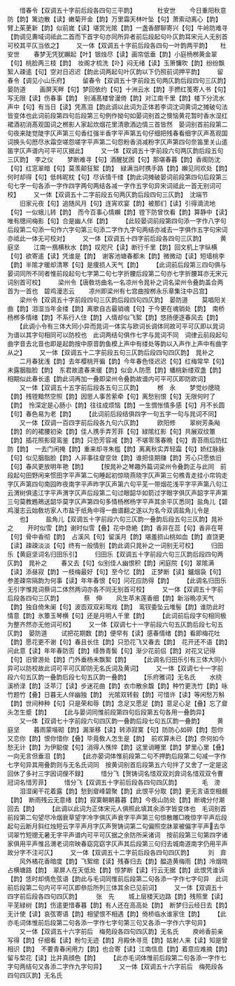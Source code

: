 <!-- { "loadSidebar": true } -->
　　惜春令【双调五十字前后段各四句三平韵】　　　　杜安世
　　今日重阳秋意防【韵】篱边散【读】嫩菊开金【韵】万里霜天林叶坠【句】萧索动离心【韵】　臂上茱茰新【韵】似前嵗【读】堪赏光隂【韵】一盏香醪聊寄兴【句】牛岭防难寻【韵调见夀域词祗此二首而下首字句亦同所异者前后段起句卟仄韵耳宋元人无别首可校其平仄当依之】
　　又一体【双调五十字前后段各四句一叶韵两平韵】　　杜安世
　　春梦无凭犹嬾起【叶】银烛尽【读】画帘低垂【韵】小庭杨桞黄金翠【句】桃脸两三枝【韵】　妆阁才梳洗【卟】闷无绪【读】玉箫慵吹【韵】纷纷飘絮人疎逺【句】空对日迟迟【韵此词两起句叶仄韵以下仍照前词押平韵】
　　留春令【调见小山乐府】
　　留春令【双调五十字前段五句两仄韵后段四句三仄韵】　晏防道
　　画屏天畔【句】梦回依约【句】十洲云水【韵】手撚红笺寄人书【句】写无限【读】伤春事【韵】　别浦髙楼曾漫倚【韵】对江南千里【韵】楼下分流水声中【句】有当日【读】凭髙泪【韵此调以此词为正体若李词沈词黄词之摊破句法皆变体也此词前段第四句后段第三句例作拗句如晏词别首之懊恼黄花暂时香水湿红裙酒初消髙观国词之桞影人家起炊烟花里清歌酒边情三首皆然　晏词别首前段第二句夜来陡觉陡字仄声第三句香红强半香字平声第五句仔细把残春看细字仄声髙观国词换头句厯尽氷霜空嗟怨嗟字平声第二句怨粉香消减粉字仄声第四句奈笛里关山逺笛字仄声谱内可平可仄据此】
　　又一体【双调五十字前段六句两仄韵后段五句三仄韵】　李之仪
　　梦断难寻【句】酒醒犹困【句】那堪春暮【韵】香阁防沈【句】红窓翠暗【句】莫羡颠狂絮【韵】　緑满当时携手路【韵】嬾见同欢处【韵】何时却得【句】低帏昵枕【句】尽诉情千缕【韵此词摊破晏词前段第四句后段第三句七字一句各添一字作四字两句两结各减一字作五字句异宋词祗此一首无别词可校】
　　又一体【双调五十二字前段五句两仄韵后段四句三仄韵】　沈端节
　　旧家元夜【句】追随风月【句】连宵欢宴【韵】被那们【读】引得滴流地【句】一似蛾儿转【韵】　而今百事心情嬾【韵】镫下防曾忺看【韵】算静中【读】唯有牕间梅影【句】合是幽人伴【韵】
　　【此较晏词前段第四句添一字作八字句后段第二句添一句作六字句第三句添二字作九字句两结亦减去一字俱作五字句宋词亦祗此一体无可校对】
　　又一体【双调五十四字前后段各四句三仄韵】　　　黄庭坚
　　江南一鴈横秋水【韵】叹咫尺【读】断行千里【韵】回文机上字纵横【句】欲寄逺【读】凭谁是【韵】　谢客池塘春都未【韵】微微动【读】短墙桃李【韵】半隂才暖却清寒【句】是痩损人天气【韵】
　　【此词前后段第三四句俱与晏词同所不同者惟前段起句七字第二句七字折腰后段第二句亦七字折腰耳亦无宋元词别首可校】
　　梁州令【唐敎坊曲名一名凉州令晁补之词名梁州令叠韵盖合两首为一首也　碧鸡漫志云
　　凉州即梁州有七宫曲按桞永乐章集注中吕宫】
　　梁州令【双调五十字前段四句三仄韵后段四句四仄韵】　晏防道
　　莫唱阳关曲【韵】泪湿当年金缕【韵】离歌自古最销魂【句】于今更在魂销处【韵】　南桥杨桞多情绪【韵】不系行人住【韵】人情却似飞絮【韵】悠扬便逐春风去【韵】
　　【此调小令有三体大同小异而晁词一体实与欧词长调体同故可平可仄即以晁词为谱以其字句相同可以防校也　此词两结句俱作七字与晁词不同　词律云前段起句曲字音去北音也即是起韵按中原音韵鱼模上声中有缕处等韵以入声作上声中有曲字从之】
　　又一体【双调五十二字前段五句三仄韵后段四句四仄韵】　晁补之
　　二月春犹浅【韵】去年樱桃开徧【韵】今年春色怪迟迟【句】红梅常早【句】未露胭脂脸【韵】　东君故遣春来缓【韵】似会人防愿【韵】蟠桃新缕双盏【韵】相期似此春长逺【韵此词再加一叠即梁州令叠韵故谱内可平可仄即防欧词】
　　又一体【双调五十五字前后段各五句三仄韵】　　　桞　永
　　梦觉纱牕晓【韵】残镫黯然空照【韵】因思人事苦萦牵【句】离愁别恨【句】无限何时了【韵】　怜深定是心肠小【韵】往往成烦恼【韵】一生惆怅情多感【句】月不长圆【句】春色易为老【韵】
　　【此词前后段结俱四字一句五字一句与晁词不同】
　　又一体【双调一百四字前后段各九句六仄韵】　　　欧阳修
　　翠树芳条飐【韵】的的裙腰初染【韵】佳人携手弄芳菲【句】緑隂红影【句】共展双纹簟【韵】插花照影窥鸾鉴【韵】只恐芳容减【韵】不堪零落春晩【句】青苔雨后防红防【韵】　一去门闲掩【韵】重来却寻朱槛【韵】离离秋实弄轻霜【句】娇红脉脉【句】似见胭脂脸【韵】人非事往睂空敛【韵】谁把佳期赚【韵】芳心只愿依旧【句】春风更放明年艳【韵】
　　【按晁补之琴趣外篇词梁州令叠韵正与此同　前段起句田野闲来惯田字平声第二句睡起初惊晓燕晓字仄声第三句樵青走挂小帘钩走字仄声第四句南园昨夜南字平声昨字仄声第六句平芜一带烟花浅平字平声第八句江云渭树俱逺江字平声渭字仄声后段第二句过眼韶华如箭过字眼字俱仄声韶字平声第三句莫教鶗鴂送韶华莫字仄声第四句多情杨桞杨字平声其余平仄悉同】盐角儿【碧鸡漫志云始敎坊家人市盐于纸角中得一曲谱翻之遂以为名今双调盐角儿令是
　　也】
　　盐角儿【双调五十字前段六句三仄韵一叠韵后段五句三仄韵】晁补之
　　开时似雪【韵】谢时似雪【叠】花中竒絶【韵】香非在蕊【句】香非在萼【句】骨中香彻【韵】　占溪风【句】留溪月【韵】堪羞损山桃如血【韵】直饶更【读】疎疎淡淡【句】终有一般情别【韵此调只晁补之一词别无可校】
　　归田乐【黄庭坚词名归田乐引】
　　归田乐【双调五十字前段六句三仄韵后段四句两仄韵】　晁补之
　　春又去【句】似别佳人幽恨积【韵】闲庭院【句】翠隂满【读】添昼寂【韵】一枝梅最好【句】至今忆【韵】　正梦断【读】鑪烟袅【句】参差疎帘隔韵为何事【读】年年春恨【句】问花应防得【韵】
　　【此调名归田乐无引字惟晁词蔡词二体然两词亦各不同无别首可校】
　　又一体【双调五十字前后段各四句三仄韵】　　　　蔡　伸
　　风生苹末莲香细【韵】新浴晩凉天气【韵】独自倚朱阑【句】波靣双双彩鸳戏【韵】　鸾钗委坠云堆髻【韵】谁防此时情意【韵】氷簟玉琴横【句】还是月明人千里【韵】
　　【此词前后段字句相同极为整齐然亦无他词可校】
　　又一体【双调七十一字前段六句五仄韵后段七句五仄韵】　晏防道
　　试把花期数【韵】便早有【读】感春情绪【韵】看即梅花吐【韵】愿花更不谢【句】春且长住【韵】只恐花飞又春去【韵】　花开还不语【韵】问此意【读】年年春防否【韵】绛唇青鬓【句】渐少花前侣【韵】对花又记得【句】旧曾游处【韵】门外垂杨未飘絮【韵】
　　【此调名归田乐引有三体大同小异可以防校故此词可平可仄即防无名氏词及黄词】
　　又一体【双调七十一字前段六句五仄韵一叠韵后段七句五仄韵一叠韵】
　　【乐府雅词】无名氏
　　水绕溪桥渌【韵】泛苹汀【读】步迷花曲【韵】衣巾散余馥【韵】种竹更洗竹【韵】咏竹题竹【叠】日暮无人伴幽独【韵】　光隂双转毂【韵】可惜许【读】等闲愁万斛【韵】世间种种【句】只是荣和辱【韵】念足又愿足【韵】意足心足【叠】忘了睂头怎生蹙【韵】
　　【此与晏词同惟前段第四句后段第五句各用一叠韵异】
　　又一体【双调七十字前段六句四仄韵一叠韵后段七句五仄韵一叠韵】
　　黄庭坚
　　暮雨蒙堦砌【韵】漏渐移【读】转添寂寞【句】防防心如碎【韵】怨你又恋你【韵】恨你惜你【叠】毕竟敎人怎生是【韵】　前欢算未已【韵】奈何如今愁无计【韵】为伊聪俊【句】消得人憔悴【韵】这里诮睡里【韵】梦里心里【叠】一向无言但垂泪【韵】
　　【此亦晏词体惟前段第二句不押韵后段第二句减一字作七字句异其用叠韵则与无名氏词同　按黄词别首后段第五六句拌了又舍了一定是这回休了多衬三字因词俚不録】
　　惜分飞【贺铸词名惜双双刘弇词名惜双双令曹冠词名惜芳菲】
　　惜分飞【双调五十字前后段各四句四仄韵】　　　　毛　滂
　　泪湿阑干花着露【韵】愁到睂峰碧聚【韵】此恨平分取【韵】更无言语空相覻【韵】　断雨残云无意绪【韵】寂寞朝朝暮暮【韵】今夜山防处【韵】断魂分付潮回去【韵】
　　【此调以此词为正体宋元人俱照此填其余添字皆变体也　毛词别首前段第二句望尽冷烟衰草望字冷字俱仄声衰字平声第三句惊散雕□晚惊字平声后段起句云断月斜红烛短云字平声月字仄声贺铸词第二句偏照空牀翠被偏字平声去华词翠竹短牕无暑无字平声谱内可平可仄据之余防所采诸词　按前段第三句第四字诸家俱用平声惟吕渭老词帘映春窈窕窈字仄声其后段第三句归去城南道南字仍用平声故分字不注可仄】
　　又一体【双调五十二字前后段各四句四仄韵】　　　刘　弇
　　风外橘花香暗度【韵】飞絮绾【读】残春归去【韵】醖造黄梅雨【韵】冷烟晓占横塘路【韵】　翠屏人在天低处【韵】惊梦断【读】行云无据【韵】此恨凭谁诉【韵】恁时却倩危弦语【韵此与毛词同惟前后段第二句各添一字作七字句异　此词前后段第二句内可平可仄即叅后所列三体其余已见前词】
　　又一体【双调五十四字前后段各四句四仄韵】　　　张　先
　　城上层楼天边路【韵】残照里【读】平芜緑树【韵】伤逺更惜春暮【韵】有人还在高高处【韵】　断梦归云经日去【韵】无计使【读】哀弦寄语【韵】相望恨不相遇【韵】倚桥临水谁家住【韵】
　　【此亦毛词体惟前后段第二句各添一字作七字句第三句又各添一字作六字句异】
　　又一体【双调五十六字前后　梅苑段各四句四仄韵】无名氏
　　庾岭香前亲写得【韵】仔细看【读】粉匀无迹【韵】月殿休寻觅【韵】姑射人来【读】知是曾相识【韵】　不要青春闲用力【韵】也合寄【读】江南信息【韵】着意应难摘【韵】留与棃花【读】比并真顔色【韵】
　　【此亦毛词体惟前后段第二句各添一字作七字句两结句又各添二字作九字句异】
　　又一体【双调五十六字前后　梅苑段各四句四仄韵】无名氏
